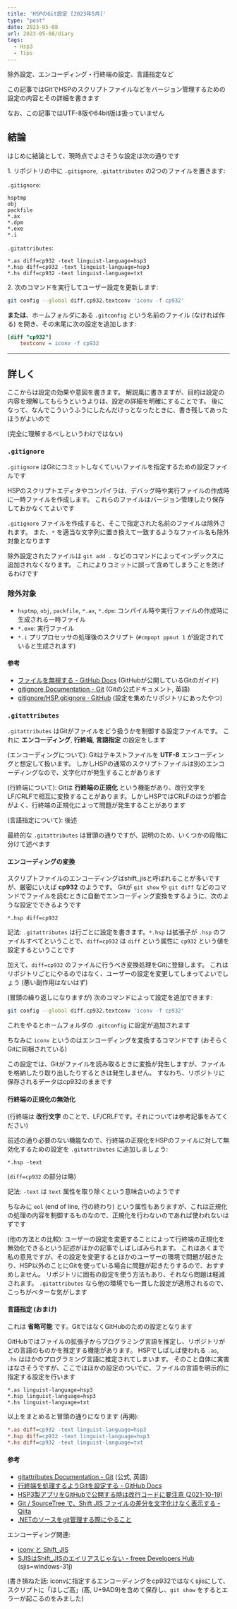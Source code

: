 ```yaml
---
title: 'HSPのGit設定 [2023年5月]'
type: "post"
date: 2023-05-08
url: 2023-05-08/diary
tags:
  - Hsp3
  - Tips
---
```


除外設定、エンコーディング・行終端の設定、言語指定など

<!--more-->

この記事ではGitでHSPのスクリプトファイルなどをバージョン管理するための設定の内容とその詳細を書きます

なお、この記事ではUTF-8版や64bit版は扱っていません

## 結論

はじめに結論として、現時点でよさそうな設定は次の通りです

1\. リポジトリの中に `.gitignore`, `.gitattributes` の2つのファイルを置きます:

`.gitignore`:

```
hsptmp
obj
packfile
*.ax
*.dpm
*.exe
*.i
```

`.gitattributes`:

```
*.as diff=cp932 -text linguist-language=hsp3
*.hsp diff=cp932 -text linguist-language=hsp3
*.hs diff=cp932 -text linguist-language=txt
```

2\. 次のコマンドを実行してユーザー設定を更新します:

```sh
git config --global diff.cp932.textconv 'iconv -f cp932'
```

**または**、ホームフォルダにある `.gitconfig` という名前のファイル (なければ作る) を開き、その末尾に次の設定を追加します:

```ini
[diff "cp932"]
	textconv = iconv -f cp932
```

---

## 詳しく

ここからは設定の効果や意図を書きます。
解説風に書きますが、目的は設定の内容を理解してもらうというよりは、設定の詳細を明確にすることです。
後になって、なんでこういうふうにしたんだけっとなったときに、書き残してあったほうがよいので

(完全に理解するべしというわけではない)

### `.gitignore`

`.gitignore` はGitにコミットしなくていいファイルを指定するための設定ファイルです

HSPのスクリプトエディタやコンパイラは、デバッグ時や実行ファイルの作成時に一時ファイルを作成します。
これらのファイルはバージョン管理したり保存しておかなくてよいです

`.gitignore` ファイルを作成すると、そこで指定された名前のファイルは除外されます。
また、`*` を適当な文字列に置き換えて一致するようなファイル名も除外対象となります

除外設定されたファイルは `git add .` などのコマンドによってインデックスに追加されなくなります。
これによりコミットに誤って含めてしまうことを防げるわけです

### 除外対象

- `hsptmp`, `obj`, `packfile`, `*.ax`, `*.dpm`: コンパイル時や実行ファイルの作成時に生成される一時ファイル
- `*.exe`: 実行ファイル
- `*.i` プリプロセッサの処理後のスクリプト (`#cmpopt ppout 1` が設定されていると生成されます)

#### 参考

- [ファイルを無視する - GitHub Docs](https://docs.github.com/ja/get-started/getting-started-with-git/ignoring-files) (GitHubが公開しているGitのガイド)
- [gitignore Documentation - Git](https://git-scm.com/docs/gitignore) (Gitの公式ドキュメント, 英語)
- [gitignore/HSP.gitignore · GitHub](https://github.com/toptal/gitignore/blob/master/templates/HSP.gitignore) (設定を集めたリポジトリにあったやつ)

### `.gitattributes`

`.gitattributes` はGitがファイルをどう扱うかを制御する設定ファイルです。
これに **エンコーディング**, **行終端**, **言語指定** の設定をします

(エンコーディングについて): Gitはテキストファイルを **UTF-8** エンコーディングと想定して扱います。
しかしHSPの通常のスクリプトファイルは別のエンコーディングなので、文字化けが発生することがあります

(行終端について): Gitは **行終端の正規化** という機能があり、改行文字をLF/CRLFで相互に変換することがあります。しかしHSPではCRLFのほうが都合がよく、行終端の正規化によって問題が発生することがあります

(言語指定について): 後述

最終的な `.gitattributes` は冒頭の通りですが、説明のため、いくつかの段階に分けて述べます

#### エンコーディングの変換

スクリプトファイルのエンコーディングはshift_jisと呼ばれることが多いですが、厳密にいえば **cp932** のようです。
Gitが `git show` や `git diff` などのコマンドでファイルを読むときに自動でエンコーディング変換をするように、次のような設定でできるようです

```
*.hsp diff=cp932
```

記法: `.gitattributes` は行ごとに設定を書きます。`*.hsp` は拡張子が `.hsp` のファイルすべてということで、`diff=cp932` は `diff` という属性に `cp932` という値を設定するということです

加えて、`diff=cp932` のファイルに行うべき変換処理をGitに登録します。
これはリポジトリごとにやるのではなく、ユーザーの設定を変更してしまってよいでしょう (悪い副作用はないはず)

(冒頭の繰り返しになりますが) 次のコマンドによって設定を追加できます:

```sh
git config --global diff.cp932.textconv 'iconv -f cp932'
```

これをやるとホームフォルダの `.gitconfig` に設定が追加されます

ちなみに `iconv` というのはエンコーディングを変換するコマンドです (おそらくGitに同梱されている)

この設定では、Gitがファイルを読み取るときに変換が発生しますが、ファイルを格納したり取り出したりするときは発生しません。
すなわち、リポジトリに保存されるデータはcp932のままです

#### 行終端の正規化の無効化

(行終端は **改行文字** のことで、LF/CRLFです。それについては参考記事をみてください)

前述の通り必要のない機能なので、行終端の正規化をHSPのファイルに対して無効化するための設定を `.gitattributes` に追加しましょう:

```
*.hsp -text
```

(`diff=cp932` の部分は略)

記法: `-text` は `text` 属性を取り除くという意味合いのようです

ちなみに `eol` (end of line, 行の終わり) という属性もありますが、これは正規化の処理の内容を制御するものなので、正規化を行わないのであれば使われないはずです

(他の方法との比較): ユーザーの設定を変更することによって行終端の正規化を無効化できるという記述がほかの記事でしばしばみられます。
これはあくまで私の意見ですが、その設定を変更するとほかのユーザーの環境で問題が起きたり、HSP以外のことにGitを使っている場合に問題が起きたりするので、おすすめしません。
リポジトリに固有の設定を使う方法もあり、それなら問題は軽減されます。
`.gitattributes` なら他の環境でも一貫した設定が適用されるので、こっちがベターな気がします

#### 言語指定 (おまけ)

これは **省略可能** です。GitではなくGitHubのための設定となります

GitHubではファイルの拡張子からプログラミング言語を推定し、リポジトリがどの言語のものかを推定する機能があります。
HSPでしばしば使われる `.as`, `.hs` はほかのプログラミング言語に推定されてしまいます。
そのこと自体に実害はなさそうですが、ここではほかの設定のついでに、ファイルの言語を明示的に指定する設定を行います

```
*.as linguist-language=hsp3
*.hsp linguist-language=hsp3
*.hs linguist-language=txt
```

以上をまとめると冒頭の通りになります (再掲):

```ini
*.as diff=cp932 -text linguist-language=hsp3
*.hsp diff=cp932 -text linguist-language=hsp3
*.hs diff=cp932 -text linguist-language=txt
```

#### 参考

- [gitattributes Documentation - Git](https://git-scm.com/docs/gitattributes) (公式, 英語)
- [行終端を処理するようGitを設定する - GitHub Docs](https://docs.github.com/ja/get-started/getting-started-with-git/configuring-git-to-handle-line-endings)
-  [HSP3製アプリをGitHubで公開する時は改行コードに要注意 (2021-10-19)](https://blog.yotiosoft.com/2021/10/19/HSP3%E8%A3%BD%E3%82%A2%E3%83%97%E3%83%AA%E3%82%92GitHub%E3%81%A7%E5%85%AC%E9%96%8B%E3%81%99%E3%82%8B%E6%99%82%E3%81%AF%E6%94%B9%E8%A1%8C%E3%82%B3%E3%83%BC%E3%83%89%E3%81%AB%E8%A6%81%E6%B3%A8%E6%84%8F.html)
- [Git / SourceTree で、Shift JIS ファイルの差分を文字化けなく表示する - Qiita](https://qiita.com/matsuoshi/items/c93a0b55df827a28514e)
- [.NETのソースをgit管理する際にやること](https://gist.github.com/momo-lab/976c2bd68467a39ec2cbdb4ec25240a2)

エンコーディング関連:

- [iconv と Shift_JIS](http://var.blog.jp/archives/82927005.html)
- [SJISはShift_JISのエイリアスじゃない - freee Developers Hub](https://developers.freee.co.jp/entry/sjis-is-not-an-alias-of-shift-jis) (sjis=windows-31j)

(書き損ねた話: iconvに指定するエンコーディングをcp932ではなくsjisにして、スクリプトに「はしご高」(髙, U+9AD9)を含めて保存し、`git show` をするとエラーが起こるのをみました)
